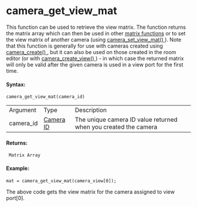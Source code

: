 # camera_get_view_mat

This function can be used to retrieve the view matrix. The function
returns the matrix array which can then be used in other [matrix
functions](../../Maths_And_Numbers/Matrix_Functions/Matrix_Functions)
or to set the view matrix of another camera (using [
camera_set_view_mat() ](camera_set_view_mat) ). Note that this
function is generally for use with cameras created using [
camera_create() ](camera_create) , but it can also be used on those
created in the room editor (or with [ camera_create_view()
](camera_create_view) ) - in which case the returned matrix will
only be valid after the given camera is used in a view port for the
first time.

#### Syntax:

``` gml
camera_get_view_mat(camera_id)
```

|           |                                                                                                                            |                                                                 |
|-----------|----------------------------------------------------------------------------------------------------------------------------|-----------------------------------------------------------------|
| Argument  | Type                                                                                                                       | Description                                                     |
| camera_id |  [Camera ID](../../../../../GameMaker_Language/GML_Reference/Cameras_And_Display/Cameras_And_Viewports/camera_create)  | The unique camera ID value returned when you created the camera |

#### Returns:

``` gml
 Matrix Array
```

#### Example:

``` gml
mat = camera_get_view_mat(camera_view[0]);
```

The above code gets the view matrix for the camera assigned to view
port\[0\].
